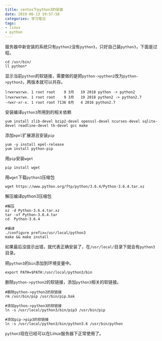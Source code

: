 ```yaml
---
title: centos下python3的安装
date: 2019-06-13 19:57:58
categories: 学习笔记
tags: 
- linux
- python
---
```


服务器中新安装的系统只有`python2`没有`python3`，只好自己装`python3`，下面是过程。

```shell
cd /usr/bin/
ll python*
```

显示当前`python`的软链接，需要做的是把`python->python2`改为`python->python3`，两版本就可以共存。

```
lrwxrwxrwx. 1 root root    9 3月   19 2018 python -> python2
lrwxrwxrwx. 1 root root    9 3月   19 2018 python2 -> python2.7
-rwxr-xr-x. 1 root root 7136 8月   4 2016 python2.7
```

安装编译`python3`所用到的相关依赖

```shell
yum install zlib-devel bzip2-devel openssl-devel ncurses-devel sqlite-devel readline-devel tk-devel gcc make
```

添加`epel`扩展源且安装`pip`

````shell
yum -y install epel-release
yum install python-pip
````

用`pip`安装`wget`

```shell
pip install wget
```

用`wget`下载`python3`压缩包

```shell
wget https://www.python.org/ftp/python/3.6.4/Python-3.6.4.tar.xz
```

解压编译python3压缩包

```shell
#解压
xz -d Python-3.6.4.tar.xz
tar -xf Python-3.6.4.tar
cd 	Python-3.6.4

#编译
./configure prefix=/usr/local/python3
make && make install
```

如果最后没提示出错，就代表正确安装了，在`/usr/local/`目录下就会有`python3`目录。

把`python3`的`bin`添加到环境变量中。

```shell
export PATH=$PATH:/usr/local/python3/bin
```

删除`python->python2`的软链接，添加`python3`相关的软链接。

```shell
#删除python->python2的软链接
rm /usr/bin/pip /usr/bin/pip.bak

#添加python->python3的软链接
ln -s /usr/local/python3/bin/pip3 /usr/bin/pip 

#添加pip->pip3的软链接
ln -s /usr/local/python3/bin/python3.6 /usr/bin/python
```

`python3`现在已经可以在Linux服务器下正常使用了。
